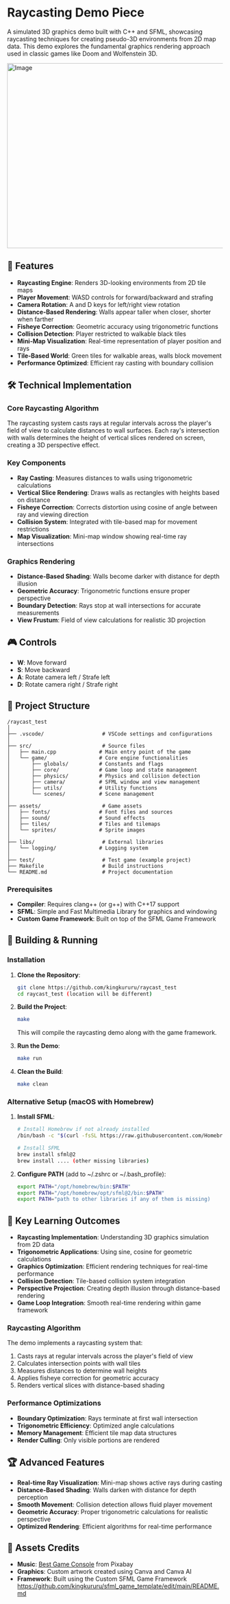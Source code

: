 # Raycasting Demo Piece

A simulated 3D graphics demo built with C++ and SFML, showcasing raycasting techniques for creating pseudo-3D environments from 2D map data. This demo explores the fundamental graphics rendering approach used in classic games like Doom and Wolfenstein 3D.

<img width="585" height="431" alt="Image" src="https://github.com/user-attachments/assets/f9b11a2f-ff7e-4837-8a57-85018e1382d5" />

## 🎯 Features

- **Raycasting Engine**: Renders 3D-looking environments from 2D tile maps
- **Player Movement**: WASD controls for forward/backward and strafing
- **Camera Rotation**: A and D keys for left/right view rotation
- **Distance-Based Rendering**: Walls appear taller when closer, shorter when farther
- **Fisheye Correction**: Geometric accuracy using trigonometric functions
- **Collision Detection**: Player restricted to walkable black tiles
- **Mini-Map Visualization**: Real-time representation of player position and rays
- **Tile-Based World**: Green tiles for walkable areas, walls block movement
- **Performance Optimized**: Efficient ray casting with boundary collision

## 🛠️ Technical Implementation

### Core Raycasting Algorithm
The raycasting system casts rays at regular intervals across the player's field of view to calculate distances to wall surfaces. Each ray's intersection with walls determines the height of vertical slices rendered on screen, creating a 3D perspective effect.

### Key Components
- **Ray Casting**: Measures distances to walls using trigonometric calculations
- **Vertical Slice Rendering**: Draws walls as rectangles with heights based on distance
- **Fisheye Correction**: Corrects distortion using cosine of angle between ray and viewing direction
- **Collision System**: Integrated with tile-based map for movement restrictions
- **Map Visualization**: Mini-map window showing real-time ray intersections

### Graphics Rendering
- **Distance-Based Shading**: Walls become darker with distance for depth illusion
- **Geometric Accuracy**: Trigonometric functions ensure proper perspective
- **Boundary Detection**: Rays stop at wall intersections for accurate measurements
- **View Frustum**: Field of view calculations for realistic 3D projection
  
## 🎮 Controls

- **W**: Move forward
- **S**: Move backward  
- **A**: Rotate camera left / Strafe left
- **D**: Rotate camera right / Strafe right
  
## 📁 Project Structure

```
/raycast_test
│
├── .vscode/                   # VSCode settings and configurations
│
├── src/                       # Source files
│   ├── main.cpp              # Main entry point of the game
│   └── game/                 # Core engine functionalities
│       ├── globals/          # Constants and flags
│       ├── core/             # Game loop and state management
│       ├── physics/          # Physics and collision detection
│       ├── camera/           # SFML window and view management
│       ├── utils/            # Utility functions
│       └── scenes/           # Scene management
│
├── assets/                    # Game assets
│   ├── fonts/                # Font files and sources
│   ├── sound/                # Sound effects
│   ├── tiles/                # Tiles and tilemaps
│   └── sprites/              # Sprite images
│
├── libs/                      # External libraries
│   └── logging/              # Logging system
│
├── test/                      # Test game (example project)
├── Makefile                   # Build instructions
└── README.md                  # Project documentation
```
### Prerequisites
- **Compiler**: Requires clang++ (or g++) with C++17 support
- **SFML**: Simple and Fast Multimedia Library for graphics and windowing
- **Custom Game Framework**: Built on top of the SFML Game Framework

## 🚀 Building & Running

### Installation

1. **Clone the Repository**:
   ```bash
   git clone https://github.com/kingkururu/raycast_test
   cd raycast_test (location will be different)
   ```

2. **Build the Project**:
   ```bash
   make
   ```
   This will compile the raycasting demo along with the game framework.

3. **Run the Demo**:
   ```bash
   make run
   ```

4. **Clean the Build**:
   ```bash
   make clean
   ```
### Alternative Setup (macOS with Homebrew)

1. **Install SFML**:
   ```bash
   # Install Homebrew if not already installed
   /bin/bash -c "$(curl -fsSL https://raw.githubusercontent.com/Homebrew/install/HEAD/install.sh)"
   
   # Install SFML
   brew install sfml@2
   brew install .... (other missing libraries)
   ```

2. **Configure PATH** (add to ~/.zshrc or ~/.bash_profile):
   ```bash
   export PATH="/opt/homebrew/bin:$PATH"
   export PATH="/opt/homebrew/opt/sfml@2/bin:$PATH"
   export PATH="path to other libraries if any of them is missing)
   ```

## 🎯 Key Learning Outcomes

- **Raycasting Implementation**: Understanding 3D graphics simulation from 2D data
- **Trigonometric Applications**: Using sine, cosine for geometric calculations
- **Graphics Optimization**: Efficient rendering techniques for real-time performance
- **Collision Detection**: Tile-based collision system integration
- **Perspective Projection**: Creating depth illusion through distance-based rendering
- **Game Loop Integration**: Smooth real-time rendering within game framework
  
### Raycasting Algorithm
The demo implements a raycasting system that:
1. Casts rays at regular intervals across the player's field of view
2. Calculates intersection points with wall tiles
3. Measures distances to determine wall heights
4. Applies fisheye correction for geometric accuracy
5. Renders vertical slices with distance-based shading

### Performance Optimizations
- **Boundary Optimization**: Rays terminate at first wall intersection
- **Trigonometric Efficiency**: Optimized angle calculations
- **Memory Management**: Efficient tile map data structures
- **Render Culling**: Only visible portions are rendered

## 🏆 Advanced Features

- **Real-time Ray Visualization**: Mini-map shows active rays during casting
- **Distance-Based Shading**: Walls darken with distance for depth perception
- **Smooth Movement**: Collision detection allows fluid player movement
- **Geometric Accuracy**: Proper trigonometric calculations for realistic perspective
- **Optimized Rendering**: Efficient algorithms for real-time performance

## 🎨 Assets Credits

- **Music**: [Best Game Console](https://pixabay.com/music/video-games-best-game-console-301284/) from Pixabay
- **Graphics**: Custom artwork created using Canva and Canva AI
- **Framework**: Built using the Custom SFML Game Framework https://github.com/kingkururu/sfml_game_template/edit/main/README.md
